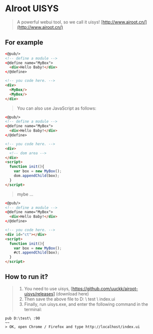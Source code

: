 # AIroot UISYS
> A powerful webui tool, so we call it uisys!
[http://www.airoot.cn/](http://www.airoot.cn/)
## For example
~~~html
<@pub/>
<!-- define a module -->
<@define name="MyBox">
  <div>Hello Baby!</div>
</@define>

<!-- you code here. -->
<div>
  <MyBox/>
  <MyBox/>
</div>
~~~
> You can also use JavaScript as follows:
~~~html
<@pub/>
<!-- define a module -->
<@define name="MyBox">
  <div>Hello Baby!</div>
</@define>

<!-- you code here. -->
<div>
  <!-- dom area -->
</div>
<script>
  function init(){
    var box = new MyBox();
    dom.appendChild(box);
  }
</script>
~~~
> mybe ...
~~~html
<@pub/>
<!-- define a module -->
<@define name="MyBox">
  <div>Hello Baby!</div>
</@define>

<!-- you code here. -->
<div id="ct"></div>
<script>
  function init(){
    var box = new MyBox();
    #ct.appendChild(box);
  }
</script>
~~~
## How to run it?
> 1. You need to use uisys, [https://github.com/uuckk/airoot-uisys/releases] (download here)
> 2. Then save the above file to D: \ test \ index.ui
> 3. Finally, run uisys.exe, and enter the following command in the terminal:
~~~linux
pub D:\test\ :90
~~
> OK, open Chrome / Firefox and type http://localhost/index.ui
